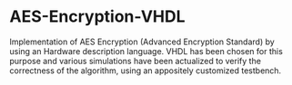 # AES-Encryption-VHDL
Implementation of AES Encryption (Advanced Encryption Standard) by using an Hardware description language. VHDL has been chosen for this purpose and various simulations have been actualized to verify the correctness of the algorithm, using an appositely customized testbench.
